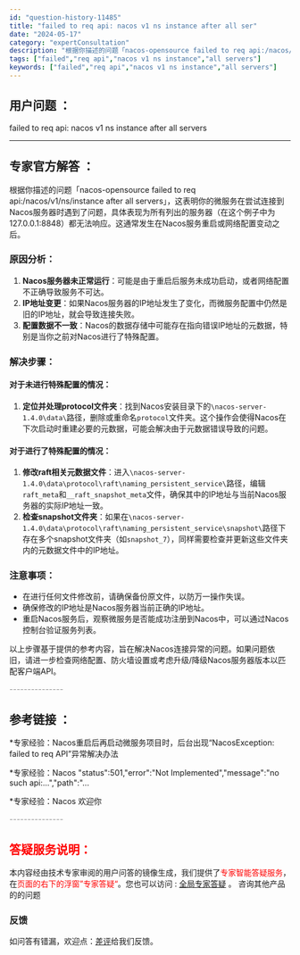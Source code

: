 ```yaml
---
id: "question-history-11485"
title: "failed to req api: nacos v1 ns instance after all ser"
date: "2024-05-17"
category: "expertConsultation"
description: "根据你描述的问题「nacos-opensource failed to req api:/nacos/v1/ns/instance after all servers」，这表明你的微服务在尝试连接到Nacos服务器时遇到了问题，具体表现为所有列出的服务器（在这个例子中为127.0.0.1:8848）"
tags: ["failed","req api","nacos v1 ns instance","all servers"]
keywords: ["failed","req api","nacos v1 ns instance","all servers"]
---
```


## 用户问题 ： 
 failed to req api: nacos v1 ns instance after all servers  

---------------
## 专家官方解答 ：

根据你描述的问题「nacos-opensource failed to req api:/nacos/v1/ns/instance after all servers」，这表明你的微服务在尝试连接到Nacos服务器时遇到了问题，具体表现为所有列出的服务器（在这个例子中为127.0.0.1:8848）都无法响应。这通常发生在Nacos服务重启或网络配置变动之后。

### 原因分析：
1. **Nacos服务器未正常运行**：可能是由于重启后服务未成功启动，或者网络配置不正确导致服务不可达。
2. **IP地址变更**：如果Nacos服务器的IP地址发生了变化，而微服务配置中仍然是旧的IP地址，就会导致连接失败。
3. **配置数据不一致**：Nacos的数据存储中可能存在指向错误IP地址的元数据，特别是当你之前对Nacos进行了特殊配置。

### 解决步骤：
#### 对于未进行特殊配置的情况：
1. **定位并处理protocol文件夹**：找到Nacos安装目录下的`\nacos-server-1.4.0\data\`路径，删除或重命名`protocol`文件夹。这个操作会使得Nacos在下次启动时重建必要的元数据，可能会解决由于元数据错误导致的问题。

#### 对于进行了特殊配置的情况：
1. **修改raft相关元数据文件**：进入`\nacos-server-1.4.0\data\protocol\raft\naming_persistent_service\`路径，编辑`raft_meta`和`__raft_snapshot_meta`文件，确保其中的IP地址与当前Nacos服务器的实际IP地址一致。
2. **检查snapshot文件夹**：如果在`\nacos-server-1.4.0\data\protocol\raft\naming_persistent_service\snapshot\`路径下存在多个snapshot文件夹（如`snapshot_7`），同样需要检查并更新这些文件夹内的元数据文件中的IP地址。

### 注意事项：
- 在进行任何文件修改前，请确保备份原文件，以防万一操作失误。
- 确保修改的IP地址是Nacos服务器当前正确的IP地址。
- 重启Nacos服务后，观察微服务是否能成功注册到Nacos中，可以通过Nacos控制台验证服务列表。

以上步骤基于提供的参考内容，旨在解决Nacos连接异常的问题。如果问题依旧，请进一步检查网络配置、防火墙设置或考虑升级/降级Nacos服务器版本以匹配客户端API。


<font color="#949494">---------------</font> 


## 参考链接 ：

*专家经验：Nacos重启后再启动微服务项目时，后台出现“NacosException: failed to req API”异常解决办法 
 
 *专家经验：Nacos "status":501,"error":"Not Implemented","message":"no such api:...","path":"... 
 
 *专家经验：Nacos 欢迎你 


 <font color="#949494">---------------</font> 
 


## <font color="#FF0000">答疑服务说明：</font> 

本内容经由技术专家审阅的用户问答的镜像生成，我们提供了<font color="#FF0000">专家智能答疑服务</font>，在<font color="#FF0000">页面的右下的浮窗”专家答疑“</font>。您也可以访问 : [全局专家答疑](https://answer.opensource.alibaba.com/docs/intro) 。 咨询其他产品的的问题

### 反馈
如问答有错漏，欢迎点：[差评](https://ai.nacos.io/user/feedbackByEnhancerGradePOJOID?enhancerGradePOJOId=13772)给我们反馈。
